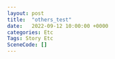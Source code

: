 ```yaml
---
layout: post
title:  "others_test"
date:   2022-09-12 10:00:00 +0000
categories: Etc
Tags: Story Etc
SceneCode: []
---
```

